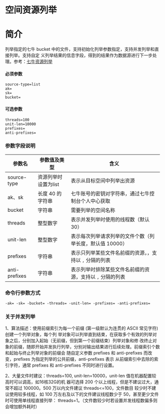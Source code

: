 # 空间资源列举

# 简介
列举指定的七牛 bucket 中的文件，支持初始化列举参数指定，支持并发列举和直接列举。支持自定
义列举结果的信息字段，得到的结果作为数据源进行下一步处理。参考：[七牛资源列举](https://developer.qiniu.com/kodo/api/1284/list)  

#### 必须参数
```
source-type=list
ak=
sk=
bucket=
```

#### 可选参数
```
threads=100
unit-len=10000
prefixes=
anti-prefixes=
```

### 参数字段说明
|参数名|参数值及类型 | 含义|  
|-----|-------|-----|  
|source-type| 资源列举时设置为list | 表示从目标空间中列举出资源|  
|ak、sk|长度 40 的字符串|七牛账号的密钥对字符串，通过七牛控制台个人中心获取|  
|bucket|字符串| 需要列举的空间名称|  
|threads| 整型数字| 表示并发列举时使用的线程数（默认 30）|  
|unit-len| 整型数字| 表示每次列举请求列举的文件个数（列举长度，默认值 10000）|  
|prefixes| 字符串| 表示只列举某些文件名前缀的资源，，支持以 `,` 分隔的列表|  
|anti-prefixes| 字符串| 表示列举时排除某些文件名前缀的资源，支持以 `,` 分隔的列表|  

### 命令行参数方式
```
-ak= -sk= -bucket= -threads= -unit-len= -prefixes= -anti-prefixes=
```

### 关于并发列举
1、算法描述：使用前缀索引为每一个前缀 (第一级默认为连贯的 ASCII 常见字符) 创建一个列举对象，每个列
举对象可以列举直到结束，在获取多个有效的列举对象之后，分别加入起始（无前缀，但到第一个前缀结束）列举对象和修
改终止对象的前缀，随即开始并发执行列举，分别对输出结果进行后续处理。前缀索引个数和起始与终止列举对象的前缀会
随自定义参数 prefixes 和 anti-prefixes 而改变，prefixes 为指定列举的公共前缀，anti-prefixes 表示
从前缀索引中去除的索引字符，通常 prefixes 和 anti-prefixes 不同时进行设置。  

2、大量文件时建议：threads=100, unit-len=10000，unit-len 值在机器配置较高时可以调高，如16核32G的机
器可选择 200 个以上线程，但是不建议过大，通常不超过 100000。500 万以内文件建议 threads<=100，文件数目
较少时不建议使用较多线程，如 100 万左右及以下的文件建议线程数少于 50，甚至更少文件时可使用单线程直接列举：
threads=1。（文件数较少时若设置并发线程数偏多则会增加额外耗时）
